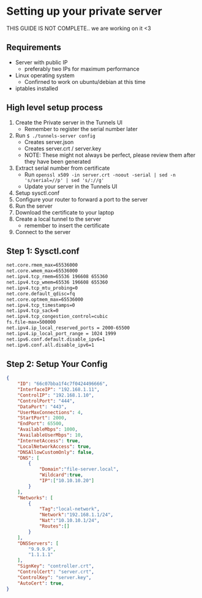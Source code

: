 # Setting up your private server
THIS GUIDE IS NOT COMPLETE.. we are working on it <3

## Requirements 
 - Server with public IP 
    - preferably two IPs for maximum performance
 - Linux operating system 
    - Confirned to work on ubuntu/debian at this time
 - iptables installed

## High level setup process
 1. Create the Private server in the Tunnels UI
    - Remember to register the serial number later
 2. Run `$ ./tunnels-server config`
    - Creates server.json 
    - Creates server.crt / server.key
    - NOTE: These might not always be perfect, please review them after they have been generated
 3. Extract serial number from certificate
    - Run `openssl x509 -in server.crt -noout -serial | sed -n 's/serial=//p' | sed 's/://g'` 
    - Update your server in the Tunnels UI
 4. Setup sysctl.conf
 5. Configure your router to forward a port to the server
 6. Run the server 
 7. Download the certificate to your laptop
 8. Create a local tunnel to the server
    - remember to insert the certificate
 7. Connect to the server


## Step 1: Sysctl.conf
```bash
net.core.rmem_max=65536000
net.core.wmem_max=65536000
net.ipv4.tcp_rmem=65536 196608 655360
net.ipv4.tcp_wmem=65536 196608 655360
net.ipv4.tcp_mtu_probing=0
net.core.default_qdisc=fq
net.core.optmem_max=65536000
net.ipv4.tcp_timestamps=0
net.ipv4.tcp_sack=0
net.ipv4.tcp_congestion_control=cubic
fs.file-max=500000
net.ipv4.ip_local_reserved_ports = 2000-65500
net.ipv4.ip_local_port_range = 1024 1999
net.ipv6.conf.default.disable_ipv6=1
net.ipv6.conf.all.disable_ipv6=1
```

## Step 2: Setup Your Config
```json
{
	"ID": "66c07bba1f4c7f0424496666",
	"InterfaceIP": "192.168.1.11",
	"ControlIP": "192.168.1.10",
	"ControlPort": "444",
	"DataPort": "443",
	"UserMaxConnections": 4,
	"StartPort": 2000,
	"EndPort": 65500,
	"AvailableMbps": 1000,
	"AvailableUserMbps": 10,
	"InternetAccess": true,
	"LocalNetworkAccess": true,
	"DNSAllowCustomOnly": false,
	"DNS": [
        {
            "Domain":"file-server.local",
            "Wildcard":true,
            "IP":["10.10.10.20"]
        }
    ],
	"Networks": [
        {
            "Tag":"local-network",
            "Network":"192.168.1.1/24",
            "Nat":"10.10.10.1/24",
            "Routes":[]
        }
    ],
	"DNSServers": [
		"9.9.9.9",
		"1.1.1.1"
	],
	"SignKey": "controller.crt",
	"ControlCert": "server.crt",
	"ControlKey": "server.key",
	"AutoCert": true,
}

```
